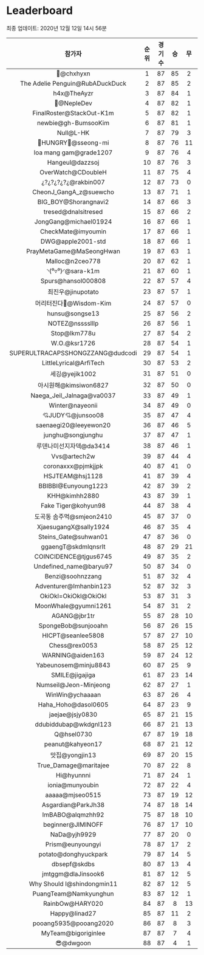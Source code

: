 # Leaderboard
최종 업데이트: 2020년 12월 12일 14시 56분




| 참가자 | 순위 | 경기수 | 승 | 무 | 패 | 승점 |
|:---:|:---:|:---:|:---:|:---:|:---:|:---:|
| 👑@chxhyxn | 1 | 87 | 85 | 2 | 0 | 257 |
| The Adelie Penguin@RubADuckDuck | 2 | 87 | 85 | 2 | 0 | 257 |
| h4x@TheAyzr | 3 | 87 | 84 | 1 | 2 | 253 |
| 🥈@NepleDev | 4 | 87 | 82 | 1 | 4 | 247 |
| FinalRoster@StackOut-K1m | 5 | 87 | 82 | 1 | 4 | 247 |
| newbie@gh-BumsooKim | 6 | 87 | 81 | 1 | 5 | 244 |
| Null@L-HK | 7 | 87 | 79 | 3 | 5 | 240 |
| 🍗HUNGRY🍗@sseong-mi | 8 | 87 | 76 | 11 | 0 | 239 |
| loa mang gam@grade1207 | 9 | 87 | 76 | 4 | 7 | 232 |
| Hangeul@dazzsoj | 10 | 87 | 76 | 3 | 8 | 231 |
| OverWatch@CDoubleH | 11 | 87 | 75 | 4 | 8 | 229 |
| ¿?¿?¿?¿?¿@rakbin007 | 12 | 87 | 73 | 0 | 14 | 219 |
| CheonJ_GangA_z@suewcho | 13 | 87 | 71 | 1 | 15 | 214 |
| BIG_BOY@Shorangnavi2 | 14 | 87 | 66 | 3 | 18 | 201 |
| tresed@dnalsitresed | 15 | 87 | 66 | 2 | 19 | 200 |
| JongGang@michael01924 | 16 | 87 | 66 | 1 | 20 | 199 |
| CheckMate@imyoumin | 17 | 87 | 66 | 1 | 20 | 199 |
| DWG@apple2001-std | 18 | 87 | 66 | 1 | 20 | 199 |
| PrayMetaGame@MaSeongHwan | 19 | 87 | 63 | 1 | 23 | 190 |
| Malloc@n2ceo778 | 20 | 87 | 62 | 1 | 24 | 187 |
| ◝(⁰▿⁰)◜@sara-k1m | 21 | 87 | 60 | 1 | 26 | 181 |
| Spurs@hansol000808 | 22 | 87 | 57 | 4 | 26 | 175 |
| 최진우@jinupotato | 23 | 87 | 57 | 1 | 29 | 172 |
| 머리터진다🤯@Wisdom-Kim | 24 | 87 | 57 | 0 | 30 | 171 |
| hunsu@songse13 | 25 | 87 | 56 | 2 | 29 | 170 |
| NOTEZ@nsssslllp | 26 | 87 | 56 | 1 | 30 | 169 |
| Stop@lkm778u | 27 | 87 | 54 | 2 | 31 | 164 |
| W.O.@ksr1726 | 28 | 87 | 54 | 1 | 32 | 163 |
| SUPERULTRACAPSSHONGZZANG@dudcodi | 29 | 87 | 54 | 1 | 32 | 163 |
| LittleLyrical@ArfiTech | 30 | 87 | 53 | 2 | 32 | 161 |
| 세깅@yejik1002 | 31 | 87 | 51 | 0 | 36 | 153 |
| 아시원해@kimsiwon6827 | 32 | 87 | 50 | 0 | 37 | 150 |
| Naega_Jeil_Jalnaga@va0037 | 33 | 87 | 49 | 1 | 37 | 148 |
| Winter@nayeonii | 34 | 87 | 49 | 0 | 38 | 147 |
| 💘JUDY💘@junsoo08 | 35 | 87 | 47 | 4 | 36 | 145 |
| saenaegi20@leeyewon20 | 36 | 87 | 46 | 5 | 36 | 143 |
| junghu@songjunghu | 37 | 87 | 47 | 1 | 39 | 142 |
| 루덴나미선지자덱@da3414 | 38 | 87 | 46 | 1 | 40 | 139 |
| Vvs@artech2w | 39 | 87 | 44 | 4 | 39 | 136 |
| coronaxxx@pjmkjjpk | 40 | 87 | 41 | 0 | 46 | 123 |
| HSJTEAM@hsj1128 | 41 | 87 | 39 | 4 | 44 | 121 |
| BBIBBI@Eunyoung1223 | 42 | 87 | 39 | 2 | 46 | 119 |
| KHH@kimhh2880 | 43 | 87 | 39 | 1 | 47 | 118 |
| Fake Tiger@kohyun98 | 44 | 87 | 38 | 4 | 45 | 118 |
| 도곡동 솜주먹@smjeon2410 | 45 | 87 | 37 | 0 | 50 | 111 |
| XjaesugangX@sally1924 | 46 | 87 | 35 | 4 | 48 | 109 |
| Steins_Gate@suhwan01 | 47 | 87 | 36 | 0 | 51 | 108 |
| ggaengT@skdmlqnsrlt | 48 | 87 | 29 | 21 | 37 | 108 |
| COINCIDENCE@tjgus6745 | 49 | 87 | 35 | 2 | 50 | 107 |
| Undefined_name@baryu97 | 50 | 87 | 34 | 0 | 53 | 102 |
| Benzi@soohnzzang | 51 | 87 | 32 | 4 | 51 | 100 |
| Adventurer@Imhanbin123 | 52 | 87 | 32 | 3 | 52 | 99 |
| OkiOkl=OkiOkl@OkiOkl | 53 | 87 | 31 | 3 | 53 | 96 |
| MoonWhale@gyumni1261 | 54 | 87 | 31 | 2 | 54 | 95 |
| AGANG@jbr1tr | 55 | 87 | 28 | 10 | 49 | 94 |
| SpongeBob@sunjooahn | 56 | 87 | 26 | 15 | 46 | 93 |
| HICPT@seanlee5808 | 57 | 87 | 27 | 10 | 50 | 91 |
| Chess@rex0053 | 58 | 87 | 25 | 12 | 50 | 87 |
| WARNING@aiden163 | 59 | 87 | 24 | 12 | 51 | 84 |
| Yabeunosem@minju8843 | 60 | 87 | 25 | 9 | 53 | 84 |
| SMILE@jigajiga | 61 | 87 | 23 | 14 | 50 | 83 |
| Numseil@Jeon-Minjeong | 62 | 87 | 27 | 1 | 59 | 82 |
| WinWin@ychaaaan | 63 | 87 | 26 | 4 | 57 | 82 |
| Haha_Hoho@dasol0605 | 64 | 87 | 23 | 9 | 55 | 78 |
| jaejae@jsjy0830 | 65 | 87 | 21 | 15 | 51 | 78 |
| ddubiddubap@wkdgnl123 | 66 | 87 | 21 | 13 | 53 | 76 |
| Q@hsel0730 | 67 | 87 | 19 | 18 | 50 | 75 |
| peanut@kahyeon17 | 68 | 87 | 21 | 12 | 54 | 75 |
| 맛집@yongjin13 | 69 | 87 | 20 | 15 | 52 | 75 |
| True_Damage@maritajee | 70 | 87 | 22 | 8 | 57 | 74 |
| Hi@hyunnni | 71 | 87 | 24 | 1 | 62 | 73 |
| ionia@munyoubin | 72 | 87 | 22 | 4 | 61 | 70 |
| aaaaa@mjseo0515 | 73 | 87 | 19 | 12 | 56 | 69 |
| Asgardian@ParkJh38 | 74 | 87 | 18 | 14 | 55 | 68 |
| ImBABO@alqmzhh92 | 75 | 87 | 18 | 10 | 59 | 64 |
| beginner@JIMINOFF | 76 | 87 | 17 | 10 | 60 | 61 |
| NaDa@yjh9929 | 77 | 87 | 20 | 0 | 67 | 60 |
| Prism@eunyoungyi | 78 | 87 | 17 | 2 | 68 | 53 |
| potato@donghyuckpark | 79 | 87 | 14 | 5 | 68 | 47 |
| dbsepf@skdbs | 80 | 87 | 13 | 4 | 70 | 43 |
| jmtggm@dlaJinsook6 | 81 | 87 | 12 | 5 | 70 | 41 |
| Why Should I@shindongmin11 | 82 | 87 | 12 | 5 | 70 | 41 |
| PuangTeam@Namkyunghun | 83 | 87 | 12 | 1 | 74 | 37 |
| RainbOw@HARY020 | 84 | 87 | 8 | 13 | 66 | 37 |
| Happy@linad27 | 85 | 87 | 11 | 2 | 74 | 35 |
| pooang5935@pooang2020 | 86 | 87 | 8 | 3 | 76 | 27 |
| MyTeam@bigoriginlee | 87 | 87 | 7 | 4 | 76 | 25 |
| 😎@dwgoon | 88 | 87 | 4 | 1 | 82 | 13 |